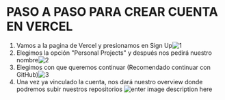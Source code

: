 # PASO A PASO PARA CREAR CUENTA EN VERCEL
1. Vamos a la pagina de Vercel y presionamos en Sign Up![1](https://i.imgur.com/k6px5Jt.png)
2. Elegimos la opción "Personal Projects" y después nos pedirá nuestro nombre![2](https://i.imgur.com/7QnbjUu.png)
3. Elegimos con que queremos continuar (Recomendado continuar con GitHub)![3](https://i.imgur.com/2r2QPov.png)
4. Una vez ya vinculado la cuenta, nos dará nuestro overview donde podremos subir nuestros repositorios ![enter image description here](https://i.imgur.com/r6lmeyY.png)
